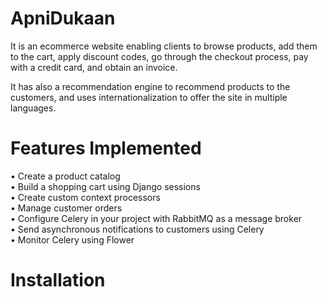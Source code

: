 # ApniDukaan

It is an ecommerce website enabling clients to browse products, add them to the cart, apply discount codes, go through the checkout process, pay with a credit card, and obtain an invoice. 

It has also a recommendation engine to recommend products to the customers, and uses internationalization to offer the site in multiple languages.

# Features Implemented

• Create a product catalog  
• Build a shopping cart using Django sessions  
• Create custom context processors  
• Manage customer orders  
• Configure Celery in your project with RabbitMQ as a message broker  
• Send asynchronous notifications to customers using Celery  
• Monitor Celery using Flower  


# Installation

